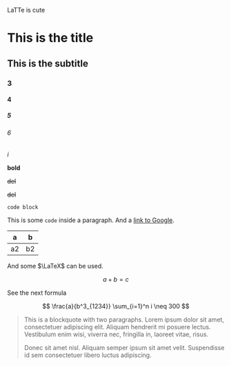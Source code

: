 LaTTe is cute

# This is the title

## This is the subtitle

### 3

#### 4

##### 5

###### 6

*i*

**bold**

~~del~~

<del>del</del>

```
code block
```

This is some `code` inside a paragraph. And a [link to Google](https://google.com).

| a | b |
|--|----|
| a2 | b2 |

And some $\LaTeX$ can be used.

$$ a + b = c $$

See the next formula

$$ \frac{a}{b^3_{1234}} \sum_{i=1}^n i \neq 300 $$

> This is a blockquote with two paragraphs. Lorem ipsum dolor sit amet,
> consectetuer adipiscing elit. Aliquam hendrerit mi posuere lectus.
> Vestibulum enim wisi, viverra nec, fringilla in, laoreet vitae, risus.
> 
> Donec sit amet nisl. Aliquam semper ipsum sit amet velit. Suspendisse
> id sem consectetuer libero luctus adipiscing.
